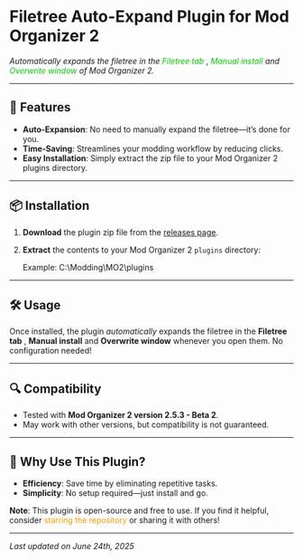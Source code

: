 # Filetree Auto-Expand Plugin for Mod Organizer 2

  
*Automatically expands the filetree in the <span style="color: #00cc00">Filetree tab</span> , <span style="color: #00cc00">Manual install</span> and <span style="color: #00cc00">Overwrite window</span> of Mod Organizer 2.*

---

## 🚀 Features
- **Auto-Expansion**: No need to manually expand the filetree—it’s done for you.
- **Time-Saving**: Streamlines your modding workflow by reducing clicks.
- **Easy Installation**: Simply extract the zip file to your Mod Organizer 2 plugins directory.

---

## 📦 Installation
1. **Download** the plugin zip file from the [releases page](https://github.com/BluBallZ/Filetree-Auto-Expand-Plugin-MO2/releases).
2. **Extract** the contents to your Mod Organizer 2 `plugins` directory:  
   
   Example: C:\Modding\MO2\plugins
   

---

## 🛠️ Usage
Once installed, the plugin *automatically* expands the filetree in the **Filetree tab** , **Manual install** and **Overwrite window** whenever you open them. No configuration needed!

---

## 🔍 Compatibility
- Tested with **Mod Organizer 2 version 2.5.3 - Beta 2**.
- May work with other versions, but compatibility is not guaranteed.

---

## 🌟 Why Use This Plugin?
- **Efficiency**: Save time by eliminating repetitive tasks.
- **Simplicity**: No setup required—just install and go.


**Note**: This plugin is open-source and free to use. If you find it helpful, consider <span style="color: #ff9900">starring the repository</span> or sharing it with others!

---

*Last updated on June 24th, 2025*
